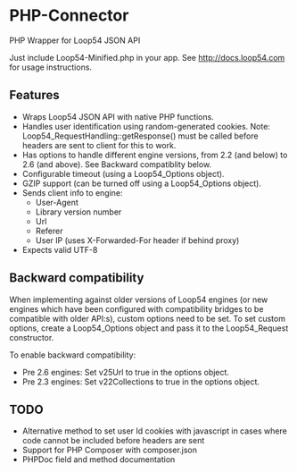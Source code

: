 # PHP-Connector
PHP Wrapper for Loop54 JSON API

Just include Loop54-Minified.php in your app. See http://docs.loop54.com for usage instructions.

## Features

- Wraps Loop54 JSON API with native PHP functions.
- Handles user identification using random-generated cookies. Note: Loop54_RequestHandling::getResponse() must be called before headers are sent to client for this to work.
- Has options to handle different engine versions, from 2.2 (and below) to 2.6 (and above). See Backward compatiblity below.
- Configurable timeout (using a Loop54_Options object).
- GZIP support (can be turned off using a Loop54_Options object).
- Sends client info to engine:
  - User-Agent
  - Library version number
  - Url
  - Referer
  - User IP (uses X-Forwarded-For header if behind proxy)
- Expects valid UTF-8
  
## Backward compatibility

When implementing against older versions of Loop54 engines (or new engines which have been configured with compatibility bridges to be compatible with older API:s), custom options need to be set. To set custom options, create a Loop54_Options object and pass it to the Loop54_Request constructor.

To enable backward compatibility:

- Pre 2.6 engines: Set v25Url to true in the options object.
- Pre 2.3 engines: Set v22Collections to true in the options object.

## TODO

- Alternative method to set user Id cookies with javascript in cases where code cannot be included before headers are sent
- Support for PHP Composer with composer.json
- PHPDoc field and method documentation
